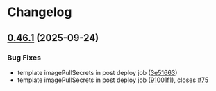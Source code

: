 # Changelog

## [0.46.1](https://github.com/syntasso/helm-charts/compare/ske-operator-0.46.0...ske-operator-v0.46.1) (2025-09-24)


### Bug Fixes

* template imagePullSecrets in post deploy job ([3e51663](https://github.com/syntasso/helm-charts/commit/3e51663cd713899c35d62781c0dcd8f95fa51fba))
* template imagePullSecrets in post deploy job ([91001f1](https://github.com/syntasso/helm-charts/commit/91001f11b0c981bd4904f00ea7e45e40c8918f98)), closes [#75](https://github.com/syntasso/helm-charts/issues/75)
